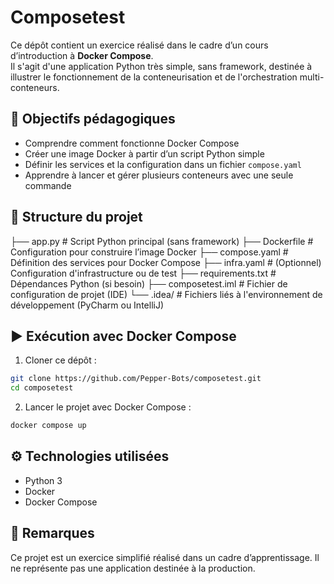 # Composetest

Ce dépôt contient un exercice réalisé dans le cadre d’un cours d’introduction à **Docker Compose**.  
Il s'agit d'une application Python très simple, sans framework, destinée à illustrer le fonctionnement de la conteneurisation et de l'orchestration multi-conteneurs.

## 🎯 Objectifs pédagogiques

- Comprendre comment fonctionne Docker Compose
- Créer une image Docker à partir d’un script Python simple
- Définir les services et la configuration dans un fichier `compose.yaml`
- Apprendre à lancer et gérer plusieurs conteneurs avec une seule commande

## 🧱 Structure du projet

├── app.py # Script Python principal (sans framework) 
├── Dockerfile # Configuration pour construire l’image Docker 
├── compose.yaml # Définition des services pour Docker Compose 
├── infra.yaml # (Optionnel) Configuration d'infrastructure ou de test 
├── requirements.txt # Dépendances Python (si besoin) 
├── composetest.iml # Fichier de configuration de projet (IDE) 
└── .idea/ # Fichiers liés à l'environnement de développement (PyCharm ou IntelliJ)


## ▶️ Exécution avec Docker Compose

1. Cloner ce dépôt :

```bash
git clone https://github.com/Pepper-Bots/composetest.git
cd composetest
```

2. Lancer le projet avec Docker Compose :

```bash
docker compose up
```

## ⚙️ Technologies utilisées

- Python 3
- Docker
- Docker Compose

## 📝 Remarques

Ce projet est un exercice simplifié réalisé dans un cadre d’apprentissage.
Il ne représente pas une application destinée à la production.


